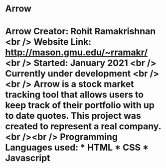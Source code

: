 # Arrow
# Arrow Creator: Rohit Ramakrishnan &lt;br /> Website Link: http://mason.gmu.edu/~rramakr/ &lt;br /> Started: January 2021 &lt;br /> **Currently under development** &lt;br />&lt;br /> Arrow is a stock market tracking tool that allows users to keep track of their portfolio with up to date quotes. This project was created to represent a real company. &lt;br />&lt;br /> Programming Languages used: * HTML  * CSS  * Javascript
